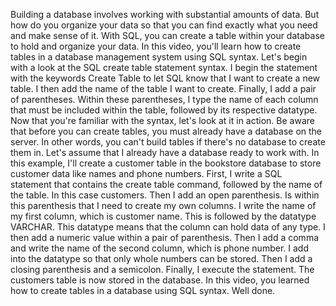 Building a database involves working with substantial
amounts of data. But how do you organize
your data so that you can find exactly what you need
and make sense of it. With SQL, you can
create a table within your database to hold
and organize your data. In this video, you'll learn
how to create tables in a database management
system using SQL syntax. Let's begin with
a look at the SQL create table statement syntax. I begin the statement
with the keywords Create Table to let SQL know that I
want to create a new table. I then add the name of the
table I want to create. Finally, I add a
pair of parentheses. Within these parentheses, I type the name of
each column that must be included
within the table, followed by its
respective datatype. Now that you're familiar
with the syntax, let's look at it in action. Be aware that before
you can create tables, you must already have a
database on the server. In other words, you can't build tables if there's no
database to create them in. Let's assume that I already have a database ready to work with. In this example, I'll
create a customer table in the bookstore database to store customer data like names
and phone numbers. First, I write a SQL statement that contains the
create table command, followed by the
name of the table. In this case customers. Then I add an open parenthesis. Is within this
parenthesis that I need to create my own columns. I write the name of
my first column, which is customer name. This is followed by
the datatype VARCHAR. This datatype means that the column can hold
data of any type. I then add a numeric value
within a pair of parenthesis. Then I add a comma
and write the name of the second column,
which is phone number. I add into the datatype so that only whole
numbers can be stored. Then I add a closing
parenthesis and a semicolon. Finally, I execute
the statement. The customers table is now
stored in the database. In this video, you learned
how to create tables in a database using SQL
syntax. Well done.